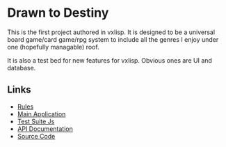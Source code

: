 # Drawn to Destiny

This is the first project authored in vxlisp. It is designed to be a universal board game/card game/rpg system to include all the genres I enjoy under one (hopefully managable) roof.

It is also a test bed for new features for vxlisp. Obvious ones are UI and database.

## Links
* [Rules](DrawnToDestiny.pdf)
* [Main Application](public/runjs.html)
* [Test Suite Js](public/testjs.html)
* [API Documentation](doc/doc.html)
* [Source Code](https://github.com/Vyridian/nxtactics)
